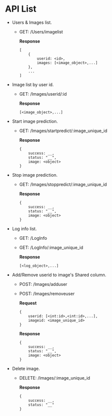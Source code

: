 # API List
- Users & Images list.
    - GET: /Users/imagelist
        
        **Response**
        ```
        [
            {
                userid: <id>,
                images: [<image_object>,...]
            },
            ...
        ]
        ```

- Image list by user id.
    - GET: /Images/userid/:id
        
        **Response**
        ```
        [<image_object>,...]
        ```

- Start image prediction.
    - GET: /Images/startpredict/:image_unique_id
        
        **Response**
        ```
        {
            success: __, 
            status: "__",
            image: <object>
        }
        ```
- Stop image prediction.
    - GET: /Images/stoppredict/:image_unique_id
        
        **Response**
        ```
        {
            success: __, 
            status: "__",
            image: <object>
        }
        ```

- Log info list.
    - GET: /LogInfo
    - GET: /LogInfo/:image_unique_id
        
        **Response**
        ```
        [<log_object>,...]
        ```

- Add/Remove userid to image's Shared column.
    - POST: /Images/adduser
    - POST: /Images/removeuser
        
        **Request**
        ```
        {
            userid: [<int:id>,<int:id>,...],
            imageid: <image_unique_id>
        }
        ```

        **Response**
        ```
        {
            success: __,
            status: "__",
            image: <object>
        }
        ```
- Delete image.
    - DELETE: /Images/:image_unique_id
        
        **Response**
        ```
        {
            success: __,
            status: "__"
        }
        ```
